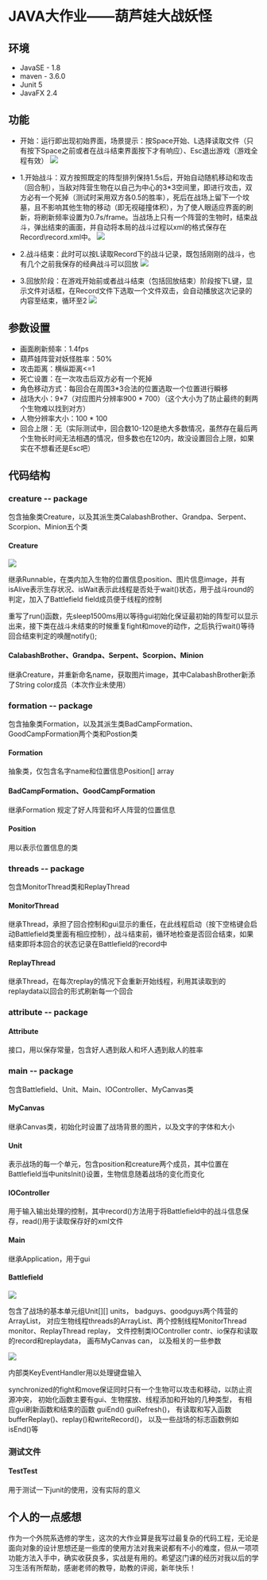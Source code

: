 # JAVA大作业——葫芦娃大战妖怪

## 环境

- JavaSE - 1.8
- maven - 3.6.0
- Junit 5
- JavaFX 2.4

## 功能

- 开始：运行即出现初始界面，场景提示：按Space开始、L选择读取文件（只有按下Space之前或者在战斗结束界面按下才有响应）、Esc退出游戏（游戏全程有效）
![](https://github.com/DarkMagicXYZ/Java-2018f-pics/blob/master/1.png)

- 1.开始战斗：双方按照既定的阵型排列保持1.5s后，开始自动随机移动和攻击（回合制），当敌对阵营生物在以自己为中心的3*3空间里，即进行攻击，双方必有一个死掉（测试时采用双方各0.5的胜率），死后在战场上留下一个坟墓，且不影响其他生物的移动（即无视碰撞体积），为了使人眼适应界面的刷新，将刷新频率设置为0.7s/frame。当战场上只有一个阵营的生物时，结束战斗，弹出结束的画面，并自动将本局的战斗过程以xml的格式保存在Record\record.xml中。
![](https://github.com/DarkMagicXYZ/Java-2018f-pics/blob/master/2.png)

- 2.战斗结束：此时可以按L读取Record下的战斗记录，既包括刚刚的战斗，也有几个之前我保存的经典战斗可以回放
![](https://github.com/DarkMagicXYZ/Java-2018f-pics/blob/master/3.png)

- 3.回放阶段：在游戏开始前或者战斗结束（包括回放结束）阶段按下L键，显示文件对话框，在Record文件下选取一个文件双击，会自动播放这次记录的内容至结束，循环至2
![](https://github.com/DarkMagicXYZ/Java-2018f-pics/blob/master/4.png)

## 参数设置

- 画面刷新频率：1.4fps
- 葫芦娃阵营对妖怪胜率：50%
- 攻击距离：横纵距离<=1
- 死亡设置：在一次攻击后双方必有一个死掉
- 角色移动方式：每回合在周围3*3合法的位置选取一个位置进行瞬移
- 战场大小：9*7（对应图片分辨率900 * 700）（这个大小为了防止最终的剩两个生物难以找到对方）
- 人物分辨率大小：100 * 100
- 回合上限：无（实际测试中，回合数10-120是绝大多数情况，虽然存在最后两个生物长时间无法相遇的情况，但多数也在120内，故没设置回合上限，如果实在不想看还是Esc吧）

## 代码结构

### creature -- package

包含抽象类Creature，以及其派生类CalabashBrother、Grandpa、Serpent、Scorpion、Minion五个类

#### Creature

![](https://github.com/DarkMagicXYZ/Java-2018f-pics/blob/master/c.png)

继承Runnable，在类内加入生物的位置信息position、图片信息image，并有isAlive表示生存状况、isWait表示此线程是否处于wait()状态，用于战斗round的判定，加入了Battlefield field成员便于线程的控制

重写了run()函数，先sleep1500ms用以等待gui初始化保证最初始的阵型可以显示出来，接下类在战斗未结束的时候重复fight和move的动作，之后执行wait()等待回合结束判定的唤醒notify();

#### CalabashBrother、Grandpa、Serpent、Scorpion、Minion

继承Creature，并重新命名name，获取图片image，其中CalabashBrother新添了String color成员（本次作业未使用）

### formation -- package

包含抽象类Formation，以及其派生类BadCampFormation、GoodCampFormation两个类和Postion类

#### Formation

抽象类，仅包含名字name和位置信息Position[] array

#### BadCampFormation、GoodCampFormation

继承Formation 规定了好人阵营和坏人阵营的位置信息

#### Position

用以表示位置信息的类

### threads -- package

包含MonitorThread类和ReplayThread

#### MonitorThread

继承Thread，承担了回合控制和gui显示的重任，在此线程启动（按下空格键会启动Battlefield类里面有相应控制），战斗结束前，循环地检查是否回合结束，如果结束即将本回合的状态记录在Battlefield的record中

#### ReplayThread

继承Thread，在每次replay的情况下会重新开始线程，利用其读取到的replaydata以回合的形式刷新每一个回合

### attribute -- package

#### Attribute

接口，用以保存常量，包含好人遇到敌人和坏人遇到敌人的胜率

### main -- package

包含Battlefield、Unit、Main、IOController、MyCanvas类

#### MyCanvas

继承Canvas类，初始化时设置了战场背景的图片，以及文字的字体和大小

#### Unit

表示战场的每一个单元，包含position和creature两个成员，其中位置在Battlefield当中unitsInit()设置，生物信息随着战场的变化而变化

#### IOController

用于输入输出处理的控制，其中record()方法用于将Battlefield中的战斗信息保存，read()用于读取保存好的xml文件

#### Main

继承Application，用于gui

#### Battlefield

![](https://github.com/DarkMagicXYZ/Java-2018f-pics/blob/master/b1.png) 

包含了战场的基本单元组Unit[][] units，
badguys、goodguys两个阵营的ArrayList，
对应生物线程threads的ArrayList、两个控制线程MonitorThread monitor、ReplayThread replay，
文件控制类IOController contr、io保存和读取的record和replaydata，
画布MyCanvas can，
以及相关的一些参数

![](https://github.com/DarkMagicXYZ/Java-2018f-pics/blob/master/b2.png) 

内部类KeyEventHandler用以处理键盘输入

synchronized的fight和move保证同时只有一个生物可以攻击和移动，以防止资源冲突，
初始化函数主要有gui、生物摆放、线程添加和开始的几种类型，
有相应gui刷新函数和结束的函数 guiEnd() guiRefresh()，
有读取和写入函数bufferReplay()、replay()和writeRecord()，
以及一些战场的标志函数例如isEnd()等

### 测试文件

#### TestTest

用于测试一下junit的使用，没有实际的意义

## 个人的一点感想

作为一个外院系选修的学生，这次的大作业算是我写过最复杂的代码工程，无论是面向对象的设计思想还是一些库的使用方法对我来说都有不小的难度，但从一项项功能方法入手中，确实收获良多，实战是有用的。希望这门课的经历对我以后的学习生活有所帮助，感谢老师的教导，助教的评阅，新年快乐！
